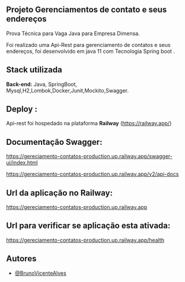 
## Projeto  Gerenciamentos de  contato e seus endereços

Prova Técnica para Vaga Java para Empresa Dimensa.

Foi realizado uma Api-Rest para gerenciamento de contatos e seus endereços, foi desenvolvido em java 11 com Tecnologia Spring boot .

## Stack utilizada


**Back-end:** Java, SpringBoot, Mysql,H2,Lombok,Docker,Junit,Mockito,Swagger.


## Deploy :

Api-rest foi hospedado na plataforma **Railway** (https://railway.app/) 

## Documentação Swagger:

https://gereciamento-contatos-production.up.railway.app/swagger-ui/index.html

https://gereciamento-contatos-production.up.railway.app/v2/api-docs

## Url da aplicação no Railway:

https://gereciamento-contatos-production.up.railway.app

## Url para verificar se aplicação esta ativada:

https://gereciamento-contatos-production.up.railway.app/health


## Autores

- [@BrunoVicenteAlves](https://www.github.com/brunovicentealves)














